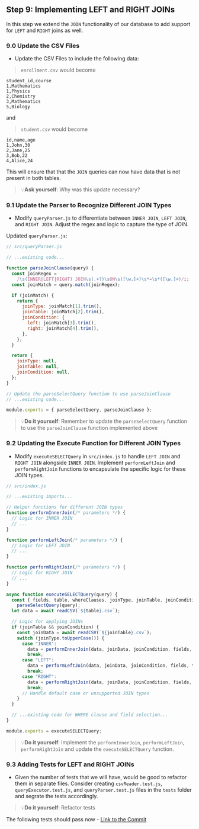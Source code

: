 ## Step 9: Implementing LEFT and RIGHT JOINs

In this step we extend the `JOIN` functionality of our database to add support for `LEFT` and `RIGHT` joins as well.

### 9.0 Update the CSV Files

- Update the CSV Files to include the following data:

> `enrollment.csv` would become

```csv
student_id,course
1,Mathematics
1,Physics
2,Chemistry
3,Mathematics
5,Biology
```

and

> `student.csv` would become

```csv
id,name,age
1,John,30
2,Jane,25
3,Bob,22
4,Alice,24
```

This will ensure that that the `JOIN` queries can now have data that is not present in both tables.

> 💡**Ask yourself**: Why was this update necessary?

### 9.1 Update the Parser to Recognize Different JOIN Types

- Modify `queryParser.js` to differentiate between `INNER JOIN`, `LEFT JOIN`, and `RIGHT JOIN`. Adjust the regex and logic to capture the type of JOIN.

Updated `queryParser.js`:

```javascript
// src/queryParser.js

// ...existing code...

function parseJoinClause(query) {
  const joinRegex =
    /\s(INNER|LEFT|RIGHT) JOIN\s(.+?)\sON\s([\w.]+)\s*=\s*([\w.]+)/i;
  const joinMatch = query.match(joinRegex);

  if (joinMatch) {
    return {
      joinType: joinMatch[1].trim(),
      joinTable: joinMatch[2].trim(),
      joinCondition: {
        left: joinMatch[3].trim(),
        right: joinMatch[4].trim(),
      },
    };
  }

  return {
    joinType: null,
    joinTable: null,
    joinCondition: null,
  };
}

// Update the parseSelectQuery function to use parseJoinClause
// ...existing code...

module.exports = { parseSelectQuery, parseJoinClause };
```

> 💡**Do it yourself**: Remember to update the `parseSelectQuery` function to use the `parseJoinClause` function implemented above

### 9.2 Updating the Execute Function for Different JOIN Types

- Modify `executeSELECTQuery` in `src/index.js` to handle `LEFT JOIN` and `RIGHT JOIN` alongside `INNER JOIN`. Implement `performLeftJoin` and `performRightJoin` functions to encapsulate the specific logic for these JOIN types.

```javascript
// src/index.js

// ...existing imports...

// Helper functions for different JOIN types
function performInnerJoin(/* parameters */) {
  // Logic for INNER JOIN
  // ...
}

function performLeftJoin(/* parameters */) {
  // Logic for LEFT JOIN
  // ...
}

function performRightJoin(/* parameters */) {
  // Logic for RIGHT JOIN
  // ...
}

async function executeSELECTQuery(query) {
  const { fields, table, whereClauses, joinType, joinTable, joinCondition } =
    parseSelectQuery(query);
  let data = await readCSV(`${table}.csv`);

  // Logic for applying JOINs
  if (joinTable && joinCondition) {
    const joinData = await readCSV(`${joinTable}.csv`);
    switch (joinType.toUpperCase()) {
      case "INNER":
        data = performInnerJoin(data, joinData, joinCondition, fields, table);
        break;
      case "LEFT":
        data = performLeftJoin(data, joinData, joinCondition, fields, table);
        break;
      case "RIGHT":
        data = performRightJoin(data, joinData, joinCondition, fields, table);
        break;
      // Handle default case or unsupported JOIN types
    }
  }

  // ...existing code for WHERE clause and field selection...
}

module.exports = executeSELECTQuery;
```

> 💡**Do it yourself**: Implement the `performInnerJoin`, `performLeftJoin`, `performRightJoin` and update the `executeSELECTQuery` function.

### 9.3 Adding Tests for LEFT and RIGHT JOINs

- Given the number of tests that we will have, would be good to refactor them in separate files. Consider creating `csvReader.test.js`, `queryExecutor.test.js`, and `queryParser.test.js` files in the `tests` folder and segrate the tests accordingly.

> 💡**Do it yourself**: Refactor tests

The following tests should pass now - [Link to the Commit](https://github.com/ChakshuGautam/stylusdb-sql/commit/7d4877d09055da7ef63ee6f2321db2e3fa87ad24)
